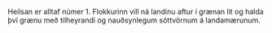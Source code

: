 Heilsan er alltaf númer 1. Flokkurinn vill ná landinu aftur í grænan lit og halda því grænu með tilheyrandi og nauðsynlegum sóttvörnum á landamærunum.
